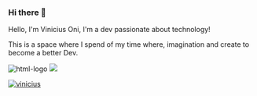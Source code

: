 ### Hi there 👋

Hello, I'm Vinicius Oni, I'm a dev passionate about technology!

This is a space where I spend of my time where, imagination and create to become a better Dev.

  <img src="https://img.shields.io/badge/HTML-239120?style=for-the-badge&logo=html5&logoColor=white" alt="html-logo" />
  <img src="https://img.shields.io/badge/CSS3-1572B6?style=for-the-badge&logo=css3&logoColor=white alt="html-logo" />

[![vinicius](https://github-readme-stats.vercel.app/api?username=ViniciusOni)](https://github.com/anuraghazra/github-readme-stats)
